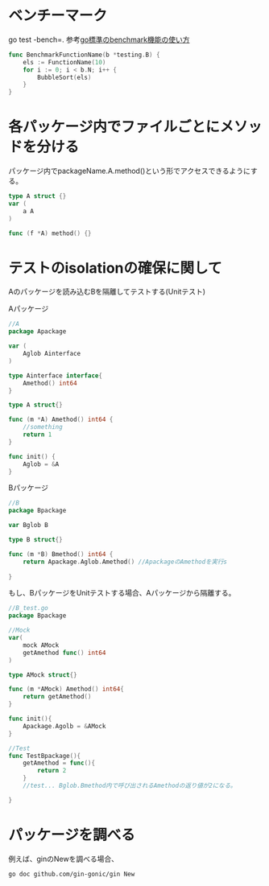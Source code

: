 # ベンチーマーク

go test -bench=.
参考[go標準のbenchmark機能の使い方](https://qiita.com/marnie_ms4/items/7014563083ca1d824905)
```go
func BenchmarkFunctionName(b *testing.B) {
	els := FunctionName(10)
	for i := 0; i < b.N; i++ {
		BubbleSort(els)
	}
}
```

# 各パッケージ内でファイルごとにメソッドを分ける

パッケージ内でpackageName.A.method()という形でアクセスできるようにする。

```go
type A struct {}
var (
	a A
)

func (f *A) method() {}
```

# テストのisolationの確保に関して

Aのパッケージを読み込むBを隔離してテストする(Unitテスト)

Aパッケージ

```go
//A
package Apackage

var (
	Aglob Ainterface
)

type Ainterface interface{
	Amethod() int64
}

type A struct{}

func (m *A) Amethod() int64 {
	//something
	return 1
}

func init() {
	Aglob = &A
}
```

Bパッケージ

```go
//B
package Bpackage

var Bglob B

type B struct{}

func (m *B) Bmethod() int64 {
	return Apackage.Aglob.Amethod() //ApackageのAmethodを実行s
	
}

```

もし、BパッケージをUnitテストする場合、Aパッケージから隔離する。


```go
//B_test.go
package Bpackage

//Mock
var(
	mock AMock
	getAmethod func() int64
) 

type AMock struct{}

func (m *AMock) Amethod() int64{
	return getAmethod()
}

func init(){
	Apackage.Agolb = &AMock
}

//Test
func TestBpackage(){
	getAmethod = func(){
		return 2
	}
	//test... Bglob.Bmethod内で呼び出されるAmethodの返り値が2になる。

}
```

# パッケージを調べる

例えば、ginのNewを調べる場合、

```
go doc github.com/gin-gonic/gin New
```